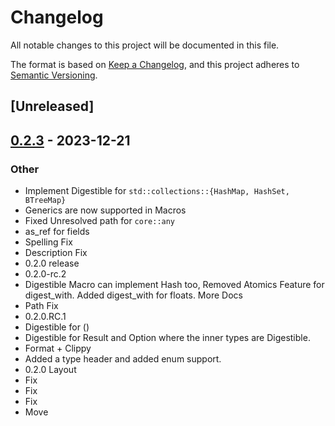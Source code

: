 # Changelog
All notable changes to this project will be documented in this file.

The format is based on [Keep a Changelog](https://keepachangelog.com/en/1.0.0/),
and this project adheres to [Semantic Versioning](https://semver.org/spec/v2.0.0.html).

## [Unreleased]

## [0.2.3](https://github.com/wyatt-herkamp/digestible/compare/digestible-v0.2.2...digestible-v0.2.3) - 2023-12-21

### Other
- Implement Digestible for `std::collections::{HashMap, HashSet, BTreeMap}`
- Generics are now supported in Macros
- Fixed Unresolved path for `core::any`
- as_ref for fields
- Spelling Fix
- Description Fix
- 0.2.0 release
- 0.2.0-rc.2
- Digestible Macro can implement Hash too, Removed Atomics Feature for digest_with. Added digest_with for floats. More Docs
- Path Fix
- 0.2.0.RC.1
- Digestible for ()
- Digestible for Result and Option where the inner types are Digestible.
- Format + Clippy
- Added a type header and added enum support.
- 0.2.0 Layout
- Fix
- Fix
- Fix
- Move

